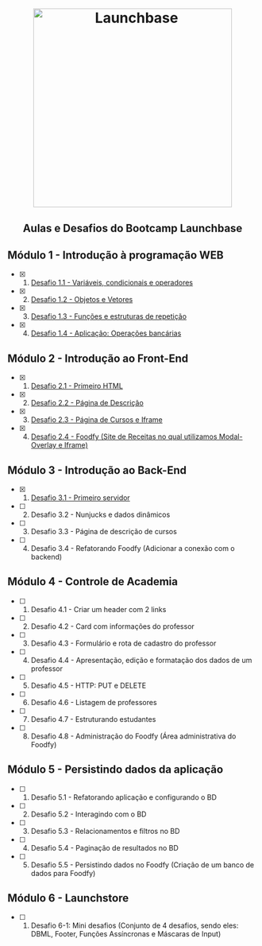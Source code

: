 <h1 align="center">
    <img alt="Launchbase" src="https://storage.googleapis.com/golden-wind/bootcamp-launchbase/logo.png" width="400px" />
</h1>

<h2 align="center"> Aulas e Desafios do Bootcamp Launchbase </h2>

## Módulo 1 - Introdução à programação WEB

- [x] 1. [Desafio 1.1 - Variáveis, condicionais e operadores](/LaunchBase/Aulas/Desafio.1-1)
- [x] 2. [Desafio 1.2 - Objetos e Vetores](/LaunchBase/Aulas/Desafio.1-2)
- [x] 3. [Desafio 1.3 - Funções e estruturas de repetição](/LaunchBase/Aulas/Desafio.1-3)
- [x] 4. [Desafio 1.4 - Aplicação: Operações bancárias](/LaunchBase/Aulas/Desafio.1-4)

## Módulo 2 - Introdução ao Front-End

- [x] 1. [Desafio 2.1 - Primeiro HTML](/LaunchBase/Aulas/Desafio.2-1)
- [x] 2. [Desafio 2.2 - Página de Descrição](/LaunchBase/Aulas/Desafio.2-2)
- [x] 3. [Desafio 2.3 - Página de Cursos e Iframe](/LaunchBase/Aulas/Desafio.2-3)
- [x] 4. [Desafio 2.4 - Foodfy (Site de Receitas no qual utilizamos Modal-Overlay e Iframe)](/LaunchBase/Aulas/Desafio.2-4)

## Módulo 3 - Introdução ao Back-End

- [x] 1. [Desafio 3.1 - Primeiro servidor](/LaunchBase/Aulas/Desafio.3-1)
- [ ] 2. Desafio 3.2 - Nunjucks e dados dinâmicos
- [ ] 3. Desafio 3.3 - Página de descrição de cursos
- [ ] 4. Desafio 3.4 - Refatorando Foodfy (Adicionar a conexão com o backend)

## Módulo 4 - Controle de Academia

- [ ] 1. Desafio 4.1 - Criar um header com 2 links
- [ ] 2. Desafio 4.2 - Card com informações do professor
- [ ] 3. Desafio 4.3 - Formulário e rota de cadastro do professor
- [ ] 4. Desafio 4.4 - Apresentação, edição e formatação dos dados de um professor
- [ ] 5. Desafio 4.5 - HTTP: PUT e DELETE
- [ ] 6. Desafio 4.6 - Listagem de professores
- [ ] 7. Desafio 4.7 - Estruturando estudantes
- [ ] 8. Desafio 4.8 - Administração do Foodfy (Área administrativa do Foodfy)

## Módulo 5 - Persistindo dados da aplicação

- [ ] 1. Desafio 5.1 - Refatorando aplicação e configurando o BD
- [ ] 2. Desafio 5.2 - Interagindo com o BD
- [ ] 3. Desafio 5.3 - Relacionamentos e filtros no BD
- [ ] 4. Desafio 5.4 - Paginação de resultados no BD
- [ ] 5. Desafio 5.5 - Persistindo dados no Foodfy (Criação de um banco de dados para Foodfy)

## Módulo 6 - Launchstore

- [ ] 1. Desafio 6-1: Mini desafios (Conjunto de 4 desafios, sendo eles: DBML, Footer, Funções Assíncronas e Máscaras de Input)
